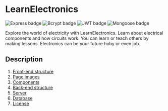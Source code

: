 # LearnElectronics
![Express badge](https://img.shields.io/badge/Express-4.18.2-green)
![Bcrypt badge](https://img.shields.io/badge/bcrypt-5.1.1-blue)
![JWT badge](https://img.shields.io/badge/jsonwebtoken-9.0.2-purple)
![Mongoose badge](https://img.shields.io/badge/mongoose-7.4.5-lightgreen)

Explore the world of electricity with LearnElectronics. Learn about electrical components and how circuits work. You can learn or teach others by making lessons. Electronics can be your future hoby or even job. 

## Description
1. <a href="https://github.com/Y3llow45/LearnElectronics/blob/master/docs/front-end-structure.md">Front-end structure</a>
2. <a href="https://github.com/Y3llow45/LearnElectronics/blob/master/docs/page-images.md">Page images</a>
3. <a href="https://github.com/Y3llow45/LearnElectronics/blob/master/docs/components.md">Components</a>
4. <a href="https://github.com/Y3llow45/LearnElectronics/blob/master/docs/back-end-structure.md">Back-end structure</a>
5. <a href="https://github.com/Y3llow45/LearnElectronics/blob/master/docs/server.md">Server</a>
6. <a href="https://github.com/Y3llow45/LearnElectronics/blob/master/docs/database.md">Database</a>
7. <a href="https://github.com/Y3llow45/LearnElectronics/blob/master/License">License</a>

